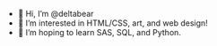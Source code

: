 - 👋 Hi, I’m @deltabear
- 👀 I’m interested in HTML/CSS, art, and web design!
- 🌱 I’m hoping to learn SAS, SQL, and Python.

<!---
This is a ✨ special ✨ repository because its `README.md` (this file) appears on your GitHub profile.
You can click the Preview link to take a look at your changes.
--->
